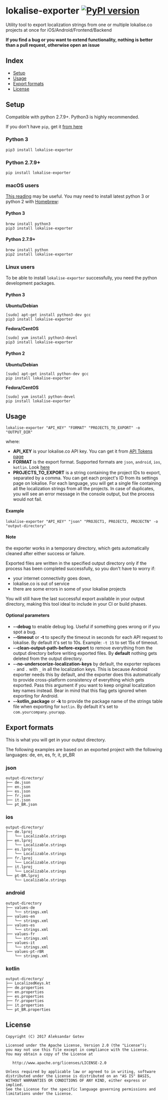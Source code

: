 # lokalise-exporter [![PyPI version](https://badge.fury.io/py/lokalise-exporter.svg)](https://badge.fury.io/py/lokalise-exporter)
Utility tool to export localization strings from one or multiple lokalise.co projects at once for iOS/Android/Frontend/Backend

**If you find a bug or you want to extend functionality, nothing is better than a pull request, otherwise open an issue**

## Index
* [Setup](#setup)
* [Usage](#usage)
* [Export formats](#export-formats)
* [License](#license)

## Setup

Compatible with python 2.7.9+. Python3 is highly recommended.

If you don't have `pip`, get it [from here](https://pip.pypa.io/en/stable/installing/)

### Python 3
```
pip3 install lokalise-exporter
```

### Python 2.7.9+
```
pip install lokalise-exporter
```

### macOS users
[This reading](https://docs.python.org/3/using/mac.html) may be useful. You may need to install latest python 3 or python 2 with [Homebrew](https://brew.sh/):

#### Python 3
```
brew install python3
pip3 install lokalise-exporter
```

#### Python 2.7.9+
```
brew install python
pip2 install lokalise-exporter
```

### Linux users
To be able to install `lokalise-exporter` successfully, you need the python development packages.

#### Python 3
**Ubuntu/Debian**
```shell
[sudo] apt-get install python3-dev gcc
pip3 install lokalise-exporter
```
**Fedora/CentOS**
```shell
[sudo] yum install python3-devel
pip3 install lokalise-exporter
```

#### Python 2
**Ubuntu/Debian**
```shell
[sudo] apt-get install python-dev gcc
pip install lokalise-exporter
```
**Fedora/CentOS**
```shell
[sudo] yum install python-devel
pip install lokalise-exporter
```

## Usage
```shell
lokalise-exporter "API_KEY" "FORMAT" "PROJECTS_TO_EXPORT" -o "OUTPUT_DIR"
```
where:
* **API_KEY** is your lokalise.co API key. You can get it from [API Tokens page](https://lokalise.co/account/#apitokens)
* **FORMAT** is the export format. Supported formats are `json`, `android`, `ios`, `kotlin`. Look [here](#export-formats)
* **PROJECTS_TO_EXPORT** is a string containing the project IDs to export, separated by a comma. You can get each project's ID from its settings page on lokalise. For each language, you will get a single file containing all the localization strings from all the projects. In case of duplicates, you will see an error message in the console output, but the process would not fail.

#### Example
```shell
lokalise-exporter "API_KEY" "json" "PROJECT1, PROJECT2, PROJECTN" -o "output-directory"
```

#### Note
the exporter works in a temporary directory, which gets automatically cleaned after either success or failure.
 
Exported files are written in the specified output directory only if the process has been completed successfully, so you don't have to worry if:
* your internet connectivity goes down, 
* lokalise.co is out of service
* there are some errors in some of your lokalise projects

You will still have the last successful export available in your output directory, making this tool ideal to include in your CI or build phases.

#### Optional parameters
* **--debug** to enable debug log. Useful if something goes wrong or if you spot a bug.
* **--timeout** or **-t** to specify the timeout in seconds for each API request to lokalise. By default it's set to 10s. Example: `-t 15` to set 15s of timeout.
* **--clean-output-path-before-export** to remove everything from the output directory before writing exported files. By **default** nothing gets deleted from the output directory.
* **--no-underscorize-localization-keys** by default, the exporter replaces `-` and `.` with `_` in all the localization keys. This is because Android exporter needs this by default, and the exporter does this automatically to provide cross-platform consistency of everything which gets exported. Pass this argument if you want to keep original localization key names instead. Bear in mind that this flag gets ignored when exporting for Android.
* **--kotlin_package** or **-k** to provide the package name of the strings table file when exporting for `kotlin`. By default it's set to `com.yourcompany.yourapp`.

## Export formats
This is what you will get in your output directory.

The following examples are based on an exported project with the following languages: de, en, es, fr, it, pt_BR

### json
```shell
output-directory/
├── de.json
├── en.json
├── es.json
├── fr.json
├── it.json
└── pt_BR.json
```

### ios
```shell
output-directory/
├── de.lproj
│   └── Localizable.strings
├── en.lproj
│   └── Localizable.strings
├── es.lproj
│   └── Localizable.strings
├── fr.lproj
│   └── Localizable.strings
├── it.lproj
│   └── Localizable.strings
└── pt-BR.lproj
    └── Localizable.strings
```

### android
```shell
output-directory
├── values-de
│   └── strings.xml
├── values-en
│   └── strings.xml
├── values-es
│   └── strings.xml
├── values-fr
│   └── strings.xml
├── values-it
│   └── strings.xml
└── values-pt-rBR
    └── strings.xml
```

### kotlin
```shell
output-directory/
├── LocalizedKeys.kt
├── de.properties
├── en.properties
├── es.properties
├── fr.properties
├── it.properties
└── pt_BR.properties
```

## License <a name="license"></a>

    Copyright (C) 2017 Aleksandar Gotev

    Licensed under the Apache License, Version 2.0 (the "License");
    you may not use this file except in compliance with the License.
    You may obtain a copy of the License at

       http://www.apache.org/licenses/LICENSE-2.0

    Unless required by applicable law or agreed to in writing, software
    distributed under the License is distributed on an "AS IS" BASIS,
    WITHOUT WARRANTIES OR CONDITIONS OF ANY KIND, either express or implied.
    See the License for the specific language governing permissions and
    limitations under the License.

